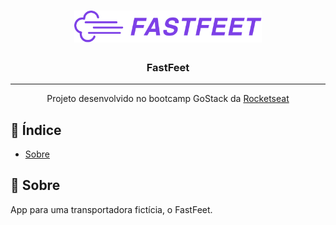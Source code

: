 <h1 align="center">
  <img alt="Fastfeet" title="Fastfeet" src=".github/logo.png" width="300px" />
</h1>

<h3 align="center">FastFeet</h3>

---

<p align="center"> Projeto desenvolvido no bootcamp GoStack da <a href="https://github.com/RocketSeat">Rocketseat</a>
    <br> 
</p>

## 📝 Índice

- [Sobre](#about)

## 🧐 Sobre <a name = "about"></a>

App para uma transportadora fictícia, o FastFeet.
